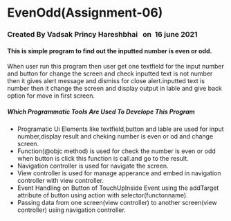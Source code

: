 # EvenOdd(Assignment-06)
### Created By Vadsak Princy Hareshbhai &nbsp; on &nbsp;16 june 2021

#### This is simple program to find out the inputted number is even or odd.

When user run this program then user get one textfield for the input number and button for change the screen and check inputted text is not number then it gives alert message and dismiss for close alert.inputted text is number then it change the screen and display output in lable and give back option for move in first screen.

##### Which Programmatic Tools Are Used To Develope This Program
* Programatic Ui Elements like textfield,button and lable are used for input number,display result and cheking number is even or od and change screen.
* Function(@objc method) is used for check the number is even or odd when button is click this function is call.and go to the result.
* Navigation controller is used for navigate the screen.
* View controller is used for manage apperance and embed in navigation controller with view controller.
* Event Handling on Button of TouchUpInside Event using the addTarget attribute of button using action with selector(functonname).
* Passing data from one screen(view controller) to another screen(view controller) using navigation controller.
